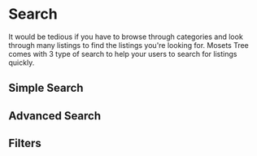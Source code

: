 # Search

It would be tedious if you have to browse through categories and look through many listings to find the listings you're looking for. Mosets Tree comes with 3 type of search to help your users to search for listings quickly.

## Simple Search

## Advanced Search

## Filters